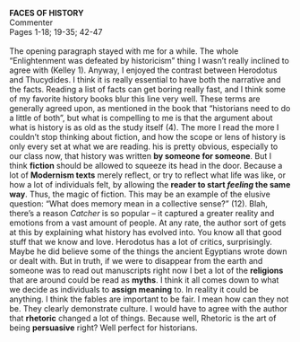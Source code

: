 <b> FACES OF HISTORY</b><br>
Commenter
<br>Pages 1-18; 19-35; 42-47<br><br>
The opening paragraph stayed with me for a while. The whole “Enlightenment was defeated by historicism” thing I wasn’t really inclined to agree with (Kelley 1). 
Anyway, I enjoyed the contrast between Herodotus and Thucydides. I think it is really essential to have both the narrative and the facts. Reading a list of facts can get boring really fast, and I think some of my favorite history books blur this line very well.
These terms are generally agreed upon, as mentioned in the book that “historians need to do a little of both”, but what is compelling to me is that the argument about what is history is as old as the study itself (4). The more I read the more I couldn’t stop thinking about fiction, and how the scope or lens of history is only every set at what we are reading.
his is pretty obvious, especially to our class now, that history was written <b>by someone for someone</b>. But I think <b>fiction</b> should be allowed to squeeze its head in the door. Because a lot of <b>Modernism texts</b> merely reflect, or try to reflect what life was like, or how a lot of individuals felt, by allowing the <b>reader to start <i>feeling</i> the same way</b>. Thus, the magic of fiction. This may be an example of the elusive question: “What does memory mean in a collective sense?” (12). Blah, there’s a reason <i>Catcher</i> is so popular – it captured a greater reality and emotions from a vast amount of people. 
At any rate, the author sort of gets at this by explaining what history has evolved into. You know all that good stuff that we know and love. 
Herodotus has a lot of critics, surprisingly. Maybe he did believe some of the things the ancient Egyptians wrote down or dealt with. 
But in truth, if we were to disappear from the earth and someone was to read out manuscripts right now I bet a lot of the <b>religions</b> that are around could be read as <b>myths</b>. I think it all comes down to what we decide as individuals to <b>assign meaning</b> to. In reality it could be anything. I think the fables are important to be fair. I mean how can they not be. They clearly demonstrate culture. I would have to agree with the author that <b>rhetoric</b> changed a lot of things. Because well, Rhetoric is the art of being <b>persuasive</b> right? Well perfect for historians. 
